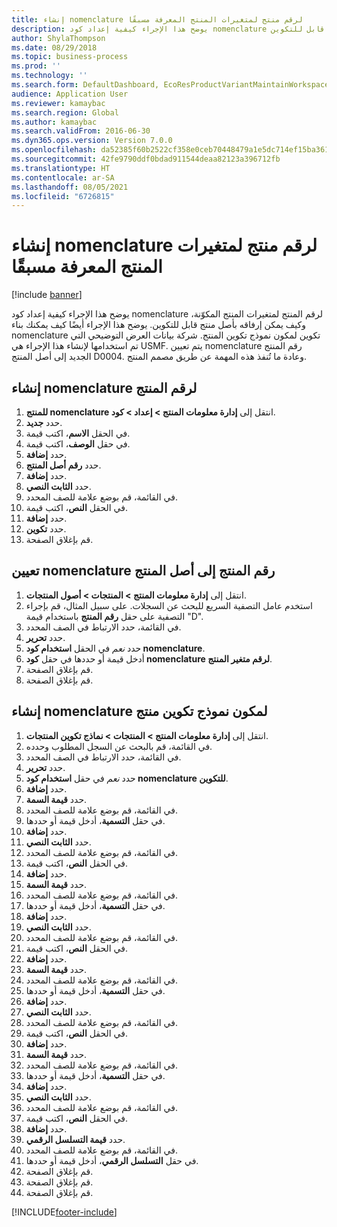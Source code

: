 ```yaml
---
title: إنشاء nomenclature لرقم منتج لمتغيرات المنتج المعرفة مسبقًا‬‏‫
description: يوضح هذا الإجراء كيفية إعداد كود nomenclature لرقم المنتج لمتغيرات المنتج المكوّنة، وكيف يمكن إرفاقه بأصل منتج قابل للتكوين.
author: ShylaThompson
ms.date: 08/29/2018
ms.topic: business-process
ms.prod: ''
ms.technology: ''
ms.search.form: DefaultDashboard, EcoResProductVariantMaintainWorkspace, EcoResNomenclature, EcoResProductListPage, EcoResProductDetails, PCProductConfigurationModelListPage, PCProductConfigurationModelDetails
audience: Application User
ms.reviewer: kamaybac
ms.search.region: Global
ms.author: kamaybac
ms.search.validFrom: 2016-06-30
ms.dyn365.ops.version: Version 7.0.0
ms.openlocfilehash: da52385f60b2522cf358e0ceb70448479a1e5dc714ef15ba361611ed404ed852
ms.sourcegitcommit: 42fe9790ddf0bdad911544deaa82123a396712fb
ms.translationtype: HT
ms.contentlocale: ar-SA
ms.lasthandoff: 08/05/2021
ms.locfileid: "6726815"
---
```

# <a name="create-a-product-number-nomenclature-for-configured-product-variants"></a>إنشاء nomenclature لرقم منتج لمتغيرات المنتج المعرفة مسبقًا‬‏‫

[!include [banner](../../includes/banner.md)]

يوضح هذا الإجراء كيفية إعداد كود nomenclature لرقم المنتج لمتغيرات المنتج المكوّنة، وكيف يمكن إرفاقه بأصل منتج قابل للتكوين. يوضح هذا الإجراء أيضًا كيف يمكنك بناء nomenclature تكوين لمكون نموذج تكوين المنتج. شركة بيانات العرض التوضيحي التي تم استخدامها لإنشاء هذا الإجراء هي USMF. يتم تعيين nomenclature رقم المنتج الجديد إلى أصل المنتج D0004. وعادة ما تُنفذ هذه المهمة عن طريق مصمم المنتج.

## <a name="create-a-product-number-nomenclature"></a>إنشاء nomenclature لرقم المنتج

1. انتقل إلى **إدارة معلومات المنتج \> إعداد \> ‏‫كود nomenclature للمنتج‬**.
1. حدد **جديد**.
1. في الحقل **الاسم**، اكتب قيمة.
1. في حقل **الوصف**، اكتب قيمة.
1. حدد **إضافة**.
1. حدد **رقم أصل المنتج**.
1. حدد **إضافة**.
1. حدد **الثابت النصي**.
1. في القائمة، قم بوضع علامة للصف المحدد.
1. في الحقل **النص**، اكتب قيمة.
1. حدد **إضافة**.
1. حدد **تكوين**.
1. قم بإغلاق الصفحة.

## <a name="assign-the-product-number-nomenclature-to-a-product-master"></a>تعيين nomenclature رقم المنتج إلى أصل المنتج

1. ‏‫انتقل إلى **إدارة معلومات المنتج‬ \> المنتجات \> أصول المنتجات‬‬**.
1. استخدم عامل التصفية السريع للبحث عن السجلات. على سبيل المثال، قم بإجراء التصفية على حقل **رقم المنتج** باستخدام قيمة "D".
1. في القائمة، حدد الارتباط في الصف المحدد.
1. حدد **تحرير**.
1. حدد *نعم* في الحقل **استخدام كود nomenclature**.
1. أدخل قيمة أو حددها في حقل **كود nomenclature لرقم متغير المنتج‬**.
1. قم بإغلاق الصفحة.
1. قم بإغلاق الصفحة.

## <a name="create-nomenclature-for-a-product-configuration-model-component"></a>إنشاء nomenclature لمكون نموذج تكوين منتج

1. انتقل إلى **إدارة معلومات المنتج \> المنتجات \> نماذج تكوين المنتجات**.
1. في القائمة، قم بالبحث عن السجل المطلوب وحدده.
1. في القائمة، حدد الارتباط في الصف المحدد.
1. حدد **تحرير**.
1. حدد *نعم* في حقل **استخدام كود nomenclature للتكوين**.
1. حدد **إضافة**.
1. حدد **قيمة السمة**.
1. في القائمة، قم بوضع علامة للصف المحدد.
1. في حقل **التسمية**، أدخل قيمة أو حددها.
1. حدد **إضافة**.
1. حدد **الثابت النصي**.
1. في القائمة، قم بوضع علامة للصف المحدد.
1. في الحقل **النص**، اكتب قيمة.
1. حدد **إضافة**.
1. حدد **قيمة السمة**.
1. في القائمة، قم بوضع علامة للصف المحدد.
1. في حقل **التسمية**، أدخل قيمة أو حددها.
1. حدد **إضافة**.
1. حدد **الثابت النصي**.
1. في القائمة، قم بوضع علامة للصف المحدد.
1. في الحقل **النص**، اكتب قيمة.
1. حدد **إضافة**.
1. حدد **قيمة السمة**.
1. في القائمة، قم بوضع علامة للصف المحدد.
1. في حقل **التسمية**، أدخل قيمة أو حددها.
1. حدد **إضافة**.
1. حدد **الثابت النصي**.
1. في القائمة، قم بوضع علامة للصف المحدد.
1. في الحقل **النص**، اكتب قيمة.
1. حدد **إضافة**.
1. حدد **قيمة السمة**.
1. في القائمة، قم بوضع علامة للصف المحدد.
1. في حقل **التسمية**، أدخل قيمة أو حددها.
1. حدد **إضافة**.
1. حدد **الثابت النصي**.
1. في القائمة، قم بوضع علامة للصف المحدد.
1. في الحقل **النص**، اكتب قيمة.
1. حدد **إضافة**.
1. حدد **قيمة التسلسل الرقمي**.
1. في القائمة، قم بوضع علامة للصف المحدد.
1. في حقل **التسلسل الرقمي**، أدخل قيمة أو حددها.
1. قم بإغلاق الصفحة.
1. قم بإغلاق الصفحة.
1. قم بإغلاق الصفحة.

[!INCLUDE[footer-include](../../../includes/footer-banner.md)]